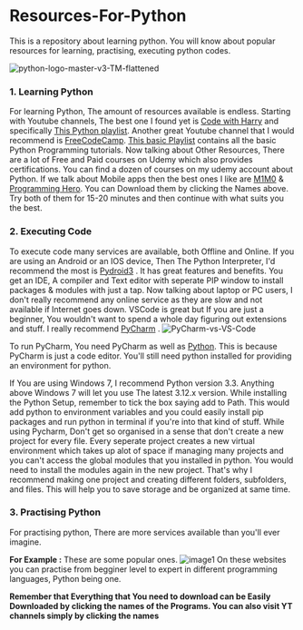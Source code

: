 # Resources-For-Python
This is a repository about learning python. You will know about popular resources for learning, practising, executing python codes. 

![python-logo-master-v3-TM-flattened](https://github.com/Chaudhary97/Resources-For-Python/assets/89289599/fdc6c688-12a8-43fb-a44b-1bea21b3fc81)

### 1. Learning Python
For learning Python, The amount of resources available is endless. Starting with Youtube channels, The best one I found yet is 
[Code with Harry](https://youtube.com/@CodeWithHarry)
and specifically [This Python playlist](https://youtube.com/playlist?list=PLu0W_9lII9agwh1XjRt242xIpHhPT2llg). Another great Youtube channel that I would recommend is [FreeCodeCamp](https://youtube.com/@freecodecamp/). [This basic Playlist](https://m.youtube.com/playlist?list=PLWKjhJtqVAbkmRvnFmOd4KhDdlK1oIq23) contains all the basic Python Programming tutorials. 
Now talking about Other Resources, There are a lot of Free and Paid courses on Udemy which also provides certifications. You can find a dozen of courses on my udemy account about Python. 
If we talk about Mobile apps then the best ones I like are [M1M0](https://files.modyolo.com/Mimo/Mimo_v4.4_Patched.apk)  & [Programming Hero](https://hole.apkdone.download/s/TpbfFiKAXLAM5n8/download). You can Download them by clicking the Names above. Try both of them for 15-20 minutes and then continue with what suits you the best. 

### 2. Executing Code
To execute code many services are available, both Offline and Online. If you are using an Android or an IOS device, Then The Python Interpreter, I'd recommend the most is [Pydroid3](https://download.apkmody.cc/v2/mpB3) . It has great features and benefits. You get an IDE, A compiler and Text editor with seperate PIP window to install packages & modules with just a tap. 
Now talking about laptop or PC users, I don't really recommend any online service as they are slow and not available if Internet goes down. VSCode is great but If you are just a beginner, You wouldn't want to spend a whole day figuring out extensions and stuff. I really recommend [PyCharm](https://download.jetbrains.com/python/pycharm-edu-2022.2.2.exe?_gl=1*svh731*_ga*MTA2NzYwNzQzMy4xNjg3NTA2OTk4*_ga_9J976DJZ68*MTY4NzUwNjk5Ny4xLjAuMTY4NzUwNjk5OS4wLjAuMA..&_ga=2.108732866.1529551602.1687506998-1067607433.1687506998) . 
![PyCharm-vs-VS-Code](https://github.com/Chaudhary97/Resources-For-Python/assets/89289599/3f2893d8-d472-4303-8713-389f3438bbf4)

To run PyCharm, You need PyCharm as well as [Python](https://www.python.org/ftp/python/3.11.4/python-3.11.4-amd64.exe). This is because PyCharm is just a code editor. You'll still need python installed for providing an environment for python. 

If You are using Windows 7, I recommend Python version 3.3. Anything above Windows 7 will let you use The latest 3.12.x version.
While installing the Python Setup, remember to tick the box saying add to Path. This would add python to environment variables and you could easily install pip packages and run python in terminal if you're into that kind of stuff. 
While using Pycharm, Don't get so organised in a sense that don't create a new project for every file. Every seperate project creates a new virtual environment which takes up alot of space if managing many projects and you can't access the global modules that you installed in python. You would need to install the modules again in the new project. That's why I recommend making one project and creating different folders, subfolders, and files. This will help you to save storage and be organized at same time. 

### 3. Practising Python
For practising python, There are more services available than you'll ever imagine.

**For Example :**
These are some popular ones.
![image1](https://github.com/Chaudhary97/Resources-For-Python/assets/89289599/4c061866-ca02-4354-9d75-855cd7f7dc04)
On these websites you can practise from begginer level to expert in different programming languages, Python being one. 

**Remember that Everything that You need to download can be Easily Downloaded by clicking the names of the Programs. You can also visit YT channels simply by clicking the names**
